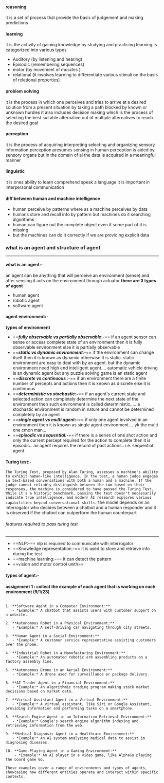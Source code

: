 #### reasoning
it is a set of process that provide the basis of judgement and making predictions

#### learning
it is the activity of gaining knowledge by studying and practicing 
learning is categorized into various types 
- Auditory (by listening and hearing)
- Episodic (remembering sequences)
- motor (by movement of muscles )
- relational (it involves learning to differentiate various stimuli on the basis of relational properties)

#### problem solving
it is the process in which one perceives and tries to arrive at a desired solution from a present situation by taking a path blocked by known or unknown hurdles 
it also includes decision making which is the process of selecting the best suitable alternative out of multiple alternatives to reach the desired goal
#### perception
it is the process of acquiring interpreting selecting and organizing sensory information
perception presumes sensing in human perception is aided by sensory organs
but in the domain of ai the data is acquired in a meaningful manner

#### linguistic
it is ones ability to learn comprehend speak a language
it is important in interpersonal communication

#### diff between human and machine intelligence
- human perceive by patterns where as a machine perceives by data
- humans store and recall info by pattern but machines do it searching algorithms
- human can figure out the complete object even if some part of it is missing
- but the machines can do it correctly if we are providing explicit data 

### what is an agent and structure of agent
** **
#### what is an agent:-
an agent can be anything that will perceive an environment (sense)
and after sensing it acts on the environment
through actuator
**there are 3 types of agent**
- human agent
- robotic agent
- software agent

#### agent environment:-
**types of environment**
- ==***fully observable vs partially observable***:-==  if an agent sensor can sense or access complete state of an environment then it is fully observable environment else it is partially observable 
- ==***static vs dynamic environment***:-== if the environment can change itself then it is known as dynamic otherwise it is static. static environment are easy to deal with by an agent. but the dynamic environment need high end intelligent agent.... automatic vehicle driving is an dynamic agent but any puzzle solving game is an static agent
- ==***discrete vs continuous*** :-==  if an environment there are a finite number of percepts and actions then it is known as discrete else it is continuous 
- ==***deterministic vs stochastic:-***== if an agent's current state and selected action can completely determine the next state of the environment then such environment is called deterministic..... a stochastic environment is random in nature and cannot be determined completely by an agent  
- ==***single agent vs multi agent:-***==   if only one agent involved in an environment then it is known as single agent environment.... yk the multi one cmon man...
- ==***episodic vs sequential:-***==  if there is a series of one shot action and only the current percept required for the action to complete then it is episodic.. an agent requires the record of past actions.. i.e. sequential agent
#### Turing test:- 
`The Turing Test, proposed by Alan Turing, assesses a machine's ability to exhibit human-like intelligence. In the test, a human judge engages in text-based conversations with both a human and a machine. If the judge cannot reliably distinguish between the two based on their responses, the machine is considered to have passed the Turing Test. While it's a historic benchmark, passing the test doesn't necessarily indicate true intelligence, and modern AI research explores various capabilities beyond conversational skills.`
the model depends on an interrogator who decides between a chatbot and a human responder and it is observed if the chatbot can outperform the human counterpart 

###### features required to pass turing test
---
- ==NLP:-== nlp is required to communicate with interrogator 
- ==Knowledge representation:-== it is used to store and retrieve info during the test
- ==machine learning:-== it can detect the pattern
- ==vision and motor control unith==
#### types of agent:-




#### assignment 1 : collect the example of each agent that is working on each environment (9/1/23)
```It seems like you're referring to different types of agents that operate in specific environments. Agents can be various entities, such as software programs, robots, or even humans, that interact with and operate in specific environments. Here are examples of different agents in various environments:

1. **Software Agent in a Computer Environment:**
   - *Example:* A chatbot that assists users with customer support on a website.

2. **Autonomous Robot in a Physical Environment:**
   - *Example:* A self-driving car navigating through city streets.

3. **Human Agent in a Social Environment:**
   - *Example:* A customer service representative assisting customers over the phone.

4. **Industrial Robot in a Manufacturing Environment:**
   - *Example:* An automated robotic arm assembling products on a factory assembly line.

5. **Autonomous Drone in an Aerial Environment:**
   - *Example:* A drone used for surveillance or package delivery.

6. **AI Trader Agent in a Financial Environment:**
   - *Example:* An algorithmic trading program making stock market decisions based on market data.

7. **Virtual Assistant Agent in a Virtual Environment:**
   - *Example:* A virtual assistant, like Siri or Google Assistant, providing information and performing tasks on a smartphone.

8. **Search Engine Agent in an Information Retrieval Environment:**
   - *Example:* Google's search engine algorithm indexing and retrieving information from the web.

9. **Medical Diagnosis Agent in a Healthcare Environment:**
   - *Example:* An AI system analyzing medical data to assist in diagnosing diseases.

10. **Game-Playing Agent in a Gaming Environment:**
    - *Example:* An AI player in a video game, like AlphaGo playing the board game Go.

These examples cover a range of environments and types of agents, showcasing how different entities operate and interact within specific contexts.
```

